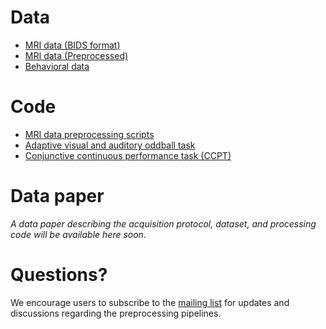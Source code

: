 # Data

* [MRI data (BIDS format)](https://www.openfmri.org/dataset/ds000221/)
* [MRI data (Preprocessed)](https://hdl.handle.net/21.11101/0000-0004-2CD6-A)
* [Behavioral data](http://nitrc.org/projects/mpilmbb/)

# Code

* [MRI data preprocessing scripts]( https://github.com/NeuroanatomyAndConnectivity/pipelines/tree/v2.0/src/lsd_lemon)
* [Adaptive visual and auditory oddball task](https://github.com/NeuroanatomyAndConnectivity/opendata/blob/master/scripts/oddball_task.py)
* [Conjunctive continuous performance task (CCPT)](https://github.com/NeuroanatomyAndConnectivity/ConjunctiveContinuousPerformanceTask)

# Data paper

_A data paper describing the acquisition protocol, dataset, and processing code will be available here soon._

# Questions?

We encourage users to subscribe to the [mailing list](http://groups.google.com/group/resting_state_preprocessing) for updates and discussions regarding the preprocessing pipelines.
